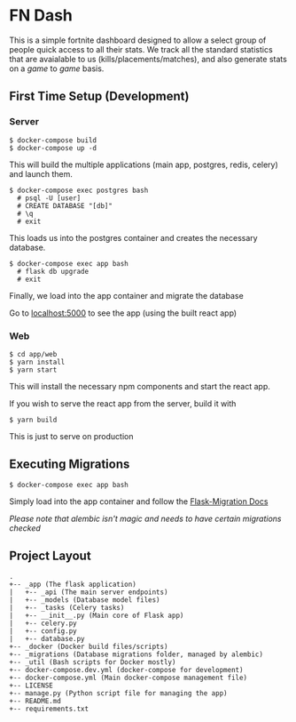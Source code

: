 # FN Dash

This is a simple fortnite dashboard designed to allow a select group of people quick access to all their stats. We track all the standard statistics that are avaialable to us (kills/placements/matches), and also generate stats on a *game* to *game* basis.

## First Time Setup (Development)
### Server
```
$ docker-compose build
$ docker-compose up -d 
```
This will build the multiple applications (main app, postgres, redis, celery) and launch them. 
```
$ docker-compose exec postgres bash
  # psql -U [user]
  # CREATE DATABASE "[db]"
  # \q
  # exit
```
This loads us into the postgres container and creates the necessary database.
```
$ docker-compose exec app bash
  # flask db upgrade
  # exit
```
Finally, we load into the app container and migrate the database

Go to [localhost:5000](http://localhost:5000) to see the app (using the built react app)

### Web
```
$ cd app/web
$ yarn install
$ yarn start
```
This will install the necessary npm components and start the react app.

If you wish to serve the react app from the server, build it with
```
$ yarn build
```
This is just to serve on production

## Executing Migrations

```
$ docker-compose exec app bash
```
Simply load into the app container and follow the [Flask-Migration Docs](https://flask-migrate.readthedocs.io/en/latest/#example)

*Please note that alembic isn't magic and needs to have certain migrations checked*

## Project Layout

```
.
+-- _app (The flask application)
|   +-- _api (The main server endpoints)
|   +-- _models (Database model files)
|   +-- _tasks (Celery tasks)
|   +-- __init__.py (Main core of Flask app)
|   +-- celery.py
|   +-- config.py
|   +-- database.py
+-- _docker (Docker build files/scripts)
+-- _migrations (Database migrations folder, managed by alembic)
+-- _util (Bash scripts for Docker mostly)
+-- docker-compose.dev.yml (docker-compose for development)
+-- docker-compose.yml (Main docker-compose management file)
+-- LICENSE
+-- manage.py (Python script file for managing the app)
+-- README.md
+-- requirements.txt
